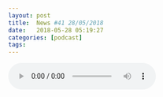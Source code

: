 ```yaml
---
layout: post
title:  News #41 28/05/2018
date:   2018-05-28 05:19:27
categories: [podcast]
tags:
---
```

<audio src='http://feeds.soundcloud.com/stream/450105285-la-bulle-crypto-news-41-28052018.mp3' auto-play='false' controls='true' />

Des questions à propos de l’épisode ? On a dit une bêtise ? Envie de partager et d’échanger ?
Rejoins nous sur notre Discord (discord.gg/TY2S8) communauté Telegram (t.me/joinchat/BPCby0LDFPYTUhYNDlILVg) ou par Twitter @labullecrypto.

ÉPISODE SPONSORISÉ PAR:
OSEDEA: osedea.com/labulle
Merci de soutenir La Bulle Crypto !

Soutenez le podcast:
BTC: 1F8mSBpdVSYbW7S5w5zaFRtPkJGAjneFVN
LTC: LgKsmiwozmhH4XixzP9iUzHR3DBGtCuo7F
ETH (et autres tokens): 0xe390d66441D0144fd54bd82Bff96B94E7620196f

Newsletter: Ta dose crypto
medium.com/r/?url=http%3A%2F%2Feepurl.com%2FdkBqXv

PATREON patreon.com/labullecrypto
Youtube goo.gl/X4q3gt
Twitter twitter.com/labullecrypto 
RSS feeds.feedburner.com/labullecrypto
Telegram t.me/joinchat/BPCby0LDFPYTUhYNDlILVg
Soundcloud @la-bulle-crypto
iTunes itunes.apple.com/fr/podcast/la-bulle/id1281121446
Discord discord.gg/mgvXb8m

La Bulle Crypto est un podcast d'information à propos de l’univers des crypto monnaies. Toutes les information fournies durant cet épisode NE SONT PAS À PRENDRE COMME DES CONSEILS D’INVESTISSEMENT. La Bulle Crypto ne fournit pas de conseils d'investissement.
